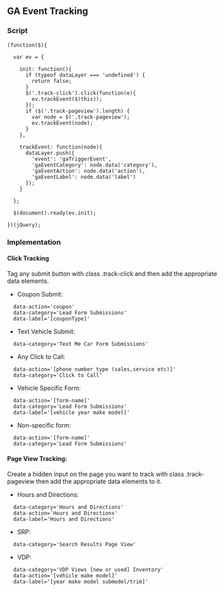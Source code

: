 ## GA Event Tracking

### Script
```
(function($){

  var ev = {

    init: function(){
      if (typeof dataLayer === 'undefined') {
        return false;
      }
      $('.track-click').click(function(e){
        ev.trackEvent($(this));
      });
      if ($('.track-pageview').length) {
        var node = $('.track-pageview');
        ev.trackEvent(node);
      }
    },

    trackEvent: function(node){
      dataLayer.push({
        'event': 'gaTriggerEvent',
        'gaEventCategory': node.data('category'),
        'gaEventAction': node.data('action'),
        'gaEventLabel': node.data('label')
      });
    }

  };

  $(document).ready(ev.init);

})(jQuery);
```
### Implementation

#### Click Tracking

Tag any submit button with class .track-click and then add the appropriate data elements.

- Coupon Submit:
```
  data-action='coupon'
  data-category='Lead Form Submissions'
  data-label='[couponType]'
```

- Text Vehicle Submit:
```
  data-category='Text Me Car Form Submissions'
```

- Any Click to Call:
```
  data-action='[phone number type (sales,service etc)]'
  data-category='Click to Call'
```

- Vehicle Specific Form:
```
  data-action='[form-name]'
  data-category='Lead Form Submissions'
  data-label='[vehicle year make model]'
```

- Non-specific form:
```
  data-action='[form-name]'
  data-category='Lead Form Submissions'
```

#### Page View Tracking:

Create a hidden input on the page you want to track with class .track-pageview then add the appropriate data elements to it.

- Hours and Directions:
```
  data-category='Hours and Directions'
  data-action='Hours and Directions'
  data-label='Hours and Directions'
```

- SRP:
```
  data-category='Search Results Page View'
```

- VDP:
```
  data-category='VDP Views [new or used] Inventory'
  data-action='[vehicle make model]'
  data-label='[year make model submodel/trim]'
```
